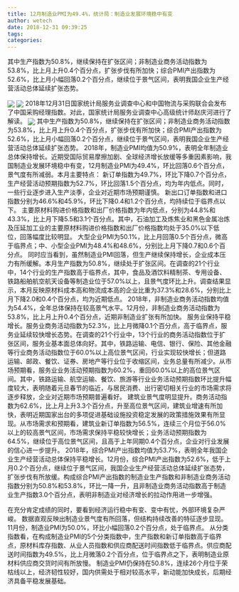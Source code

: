 ```yaml
---
title: 12月制造业PMI为49.4%，统计局：制造业发展环境稳中有变
author: wetech
date: 2018-12-31 09:39:25
tags: 
categories: 
---
```

其中生产指数为50.8%，继续保持在扩张区间；非制造业商务活动指数为53.8%，比上月上升0.4个百分点，扩张步伐有所加快；综合PMI产出指数为52.6%，比上月小幅回落0.2个百分点，继续位于景气区间，表明我国企业生产经营活动总体延续扩张态势。
<!-- more -->
<img align="center" border="0" src="https://imgcdn.yicai.com/uppics/images/2018/12/9cb945d349f9cce0169c9c07f84308a8.jpg" />
<img align="center" border="0" src="https://imgcdn.yicai.com/uppics/images/2018/12/a49e6929120cce26845c0f013c6c3cb9.jpg" />
2018年12月31日国家统计局服务业调查中心和中国物流与采购联合会发布了中国采购经理指数。对此，国家统计局服务业调查中心高级统计师赵庆河进行了解读。
<img align="center" border="0" src="https://imgcdn.yicai.com/uppics/images/2018/12/08dde7f53e46b29dda3fb7009b06420e.jpg" />
其中生产指数为50.8%，继续保持在扩张区间；非制造业商务活动指数为53.8%，比上月上升0.4个百分点，扩张步伐有所加快；综合PMI产出指数为52.6%，比上月小幅回落0.2个百分点，继续位于景气区间，表明我国企业生产经营活动总体延续扩张态势。
2018年，制造业PMI均值为50.9%，表明全年制造业总体保持增长。近期受国际贸易摩擦加剧、全球经济增长放缓等多重因素影响，我国制造业发展环境稳中有变，12月制造业PMI为49.4%，环比回落0.6个百分点，景气度有所减弱。本月主要特点：
新订单指数为49.7%，环比下降0.7个百分点，生产经营活动预期指数为52.7%，环比回落1.5个百分点，均为年内低点。同时，一些行业逐步进入生产淡季，企业对近期市场预期谨慎。
新出口订单指数和进口指数分别为46.6%和45.9%，环比下降0.4和1.2个百分点，均持续位于临界点以下。
主要原材料购进价格指数和出厂价格指数为年内低点，分别为44.8%和43.3%，比上月下降5.5和3.1个百分点。其中，石油加工及炼焦业和黑色金属冶炼及压延加工业的主要原材料购进价格指数和出厂价格指数均处于35.0%以下低位，回落幅度比较明显。
大型企业PMI为50.1%，比上月回落0.5个百分点，微高于临界点；中、小型企业PMI为48.4%和48.6%，分别比上月下降0.7和0.6个百分点。
同时应当看到，虽然制造业PMI回落，但生产继续保持增长，企业成本压力有所缓解。本月生产指数为50.8%，继续处于扩张区间。在调查的21个行业中，14个行业的生产指数高于临界点，其中，食品及酒饮料精制茶、专用设备、铁路船舶航空航天设备等制造业位于57.0%以上，且景气度环比上升。调查结果显示，本月反映原材料成本高和物流成本高的企业比重为37.3%和28.6%，分别比上月下降2.0和0.4个百分点，均为近期低点。
2018年，非制造业商务活动指数均值为54.4%，全年总体保持在较高景气水平。12月份，非制造业商务活动指数为53.8%，比上月上升0.4个百分点，近期非制造业扩张有所加快。
服务业保持平稳增长。服务业商务活动指数为52.3%，比上月微降0.1个百分点，高于临界点，服务业延续较快增长态势。在调查的21个行业中，13个行业的商务活动指数位于扩张区间，服务业基本面总体向好。其中，铁路运输、电信、银行、保险、其他金融等行业商务活动指数位于60.0%以上高位景气区间，行业实现较快增长；但道路运输、邮政、餐饮、证券、房地产等行业位于收缩区间，业务总量有所减少。从市场预期看，服务业业务活动预期指数为60.2%，重回60.0%以上的高位景气区间。其中，铁路运输、航空运输、餐饮、旅游等行业业务活动预期指数环比提升幅度较大，表明随着元旦春节的临近，与居民消费、出行密切相关行业的市场需求将逐步释放，企业对近期市场预期普遍看好。
建筑业景气度明显提升。商务活动指数为62.6%，比上月上升3.3个百分点，升至高位景气区间，建筑业增速有所加快，表明近期国家出台的多项促进基础设施投资稳定发展的政策措施效果有所显现。从市场需求和预期看，建筑业新订单指数为56.5%，连续三个月位于56.0%以上的较高景气区间，市场需求保持平稳较快增长；业务活动预期指数为64.5%，继续位于高位景气区间，且高于上年同期0.4个百分点，企业对行业发展的信心进一步提升。
2018年，综合PMI产出指数均值为53.7%，表明全年我国企业生产经营活动总体保持平稳增长。12月份，综合PMI产出指数为52.6%，低于上月0.2个百分点，继续位于景气区间，我国企业生产经营活动总体延续扩张态势，扩张步伐有所放缓。构成综合PMI产出指数的制造业生产指数和非制造业商务活动指数分别为50.8%和53.8%，环比一降一升，且非制造业商务活动指数高于制造业生产指数3.0个百分点，表明非制造业对经济增长的拉动作用进一步增强。
 
 
在充分肯定成绩的同时，要看到经济运行稳中有变、变中有忧，外部环境复杂严峻。
数据直观反映出制造业景气度有所回落，但结构持续改善的特征逐步显现。
11月份，制造业PMI为50.0%，环比小幅回落0.2个百分点，处于临界点。
从分类指数看，在构成制造业PMI的5个分类指数中，生产指数和新订单指数高于临界点，原材料库存指数、从业人员指数和供应商配送时间指数低于临界点。供应商配送时间指数为49.5%，比上月微落0.2个百分点，位于临界点之下，表明制造业原材料供应商交货时间有所放慢。
制造业PMI仍保持在50.8%，连续26个月位于荣枯线以上，经济韧性较好，国内供需处于相对较高水平，新动能加快成长，后期经济具备平稳发展基础。

